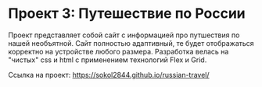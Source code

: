 # Проект 3: Путешествие по России

Проект представляет собой сайт с информацией про путшествия по нашей необъятной. Сайт полностью адаптивный, те будет отображаться корректно на устройстве любого размера.
Разработка велась на "чистых" css и html с применением технологий Flex и Grid.

Ссылка на проект: https://sokol2844.github.io/russian-travel/
